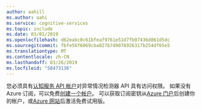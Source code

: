 ```yaml
---
author: aahill
ms.author: aahi
ms.service: cognitive-services
ms.topic: include
ms.date: 03/01/2019
ms.openlocfilehash: d62eabc0c61bfeaf9761e51d7fb07436d861d5dc
ms.sourcegitcommit: fbfe56f6069cba027b749076926317b254df65e5
ms.translationtype: MT
ms.contentlocale: zh-CN
ms.lasthandoff: 03/26/2019
ms.locfileid: "58473136"
---
```

您必须具有[认知服务 API 帐户](../articles/cognitive-services/cognitive-services-apis-create-account.md)对异常情况检测器 API 具有访问权限。 如果没有 Azure 订阅，可以免费[创建一个帐户](https://azure.microsoft.com/try/cognitive-services/)。 可以获取订阅密钥从[Azure 门户](../articles/cognitive-services/cognitive-services-apis-create-account.md#access-your-resource)后创建你的帐户，或[Azure 网站](https://azure.microsoft.com/try/cognitive-services/my-apis)后激活免费试用版。